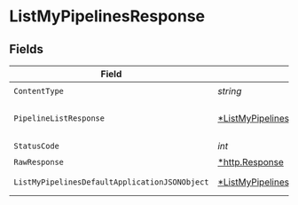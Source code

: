 # ListMyPipelinesResponse


## Fields

| Field                                                                                                      | Type                                                                                                       | Required                                                                                                   | Description                                                                                                |
| ---------------------------------------------------------------------------------------------------------- | ---------------------------------------------------------------------------------------------------------- | ---------------------------------------------------------------------------------------------------------- | ---------------------------------------------------------------------------------------------------------- |
| `ContentType`                                                                                              | *string*                                                                                                   | :heavy_check_mark:                                                                                         | N/A                                                                                                        |
| `PipelineListResponse`                                                                                     | [*ListMyPipelinesPipelineListResponse](../../models/operations/listmypipelinespipelinelistresponse.md)     | :heavy_minus_sign:                                                                                         | A sequence of pipelines.                                                                                   |
| `StatusCode`                                                                                               | *int*                                                                                                      | :heavy_check_mark:                                                                                         | N/A                                                                                                        |
| `RawResponse`                                                                                              | [*http.Response](https://pkg.go.dev/net/http#Response)                                                     | :heavy_minus_sign:                                                                                         | N/A                                                                                                        |
| `ListMyPipelinesDefaultApplicationJSONObject`                                                              | [*ListMyPipelinesDefaultApplicationJSON](../../models/operations/listmypipelinesdefaultapplicationjson.md) | :heavy_minus_sign:                                                                                         | Error response.                                                                                            |